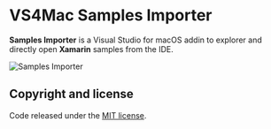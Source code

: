 # VS4Mac Samples Importer

**Samples Importer** is a Visual Studio for macOS addin to explorer and directly open **Xamarin** samples from the IDE.

![Samples Importer](images/samples-importer.gif)

## Copyright and license

Code released under the [MIT license](https://opensource.org/licenses/MIT).
